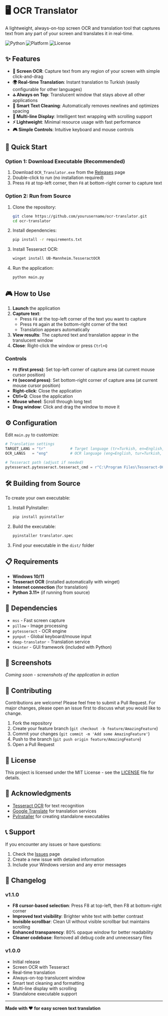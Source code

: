 # 🖥️ OCR Translator

A lightweight, always-on-top screen OCR and translation tool that captures text from any part of your screen and translates it in real-time.

![Python](https://img.shields.io/badge/python-3.11+-blue.svg)
![Platform](https://img.shields.io/badge/platform-Windows-lightgrey.svg)
![License](https://img.shields.io/badge/license-MIT-green.svg)

## ✨ Features

- **🎯 Screen OCR**: Capture text from any region of your screen with simple click-and-drag
- **🌍 Real-time Translation**: Instant translation to Turkish (easily configurable for other languages)
- **🔝 Always on Top**: Translucent window that stays above all other applications
- **🧹 Smart Text Cleaning**: Automatically removes newlines and optimizes spacing
- **📱 Multi-line Display**: Intelligent text wrapping with scrolling support
- **⚡ Lightweight**: Minimal resource usage with fast performance
- **🎮 Simple Controls**: Intuitive keyboard and mouse controls

## 🚀 Quick Start

### Option 1: Download Executable (Recommended)
1. Download `OCR_Translator.exe` from the [Releases](https://github.com/yourusername/ocr-translator/releases) page
2. Double-click to run (no installation required)
3. Press `F8` at top-left corner, then `F8` at bottom-right corner to capture text

### Option 2: Run from Source
1. Clone the repository:
   ```bash
   git clone https://github.com/yourusername/ocr-translator.git
   cd ocr-translator
   ```

2. Install dependencies:
   ```bash
   pip install -r requirements.txt
   ```

3. Install Tesseract OCR:
   ```bash
   winget install UB-Mannheim.TesseractOCR
   ```

4. Run the application:
   ```bash
   python main.py
   ```

## 🎮 How to Use

1. **Launch** the application
2. **Capture text**: 
   - Press `F8` at the top-left corner of the text you want to capture
   - Press `F8` again at the bottom-right corner of the text
   - Translation appears automatically
3. **View results**: The captured text and translation appear in the translucent window
4. **Close**: Right-click the window or press `Ctrl+Q`

### Controls
- **`F8` (first press)**: Set top-left corner of capture area (at current mouse cursor position)
- **`F8` (second press)**: Set bottom-right corner of capture area (at current mouse cursor position)
- **Right-click**: Close the application
- **Ctrl+Q**: Close the application
- **Mouse wheel**: Scroll through long text
- **Drag window**: Click and drag the window to move it

## ⚙️ Configuration

Edit `main.py` to customize:

```python
# Translation settings
TARGET_LANG = "tr"           # Target language (tr=Turkish, en=English, etc.)
OCR_LANGS   = "eng"          # OCR language (eng=English, tur=Turkish, etc.)

# Tesseract path (adjust if needed)
pytesseract.pytesseract.tesseract_cmd = r"C:\Program Files\Tesseract-OCR\tesseract.exe"
```

## 🛠️ Building from Source

To create your own executable:

1. Install PyInstaller:
   ```bash
   pip install pyinstaller
   ```

2. Build the executable:
   ```bash
   pyinstaller translator.spec
   ```

3. Find your executable in the `dist/` folder

## 📋 Requirements

- **Windows 10/11**
- **Tesseract OCR** (installed automatically with winget)
- **Internet connection** (for translation)
- **Python 3.11+** (if running from source)

## 🔧 Dependencies

- `mss` - Fast screen capture
- `pillow` - Image processing
- `pytesseract` - OCR engine
- `pynput` - Global keyboard/mouse input
- `deep-translator` - Translation service
- `tkinter` - GUI framework (included with Python)

## 🎨 Screenshots

*Coming soon - screenshots of the application in action*

## 🤝 Contributing

Contributions are welcome! Please feel free to submit a Pull Request. For major changes, please open an issue first to discuss what you would like to change.

1. Fork the repository
2. Create your feature branch (`git checkout -b feature/AmazingFeature`)
3. Commit your changes (`git commit -m 'Add some AmazingFeature'`)
4. Push to the branch (`git push origin feature/AmazingFeature`)
5. Open a Pull Request

## 📝 License

This project is licensed under the MIT License - see the [LICENSE](LICENSE) file for details.

## 🙏 Acknowledgments

- [Tesseract OCR](https://github.com/tesseract-ocr/tesseract) for text recognition
- [Google Translate](https://translate.google.com/) for translation services
- [PyInstaller](https://www.pyinstaller.org/) for creating standalone executables

## 📞 Support

If you encounter any issues or have questions:

1. Check the [Issues](https://github.com/yourusername/ocr-translator/issues) page
2. Create a new issue with detailed information
3. Include your Windows version and any error messages

## 🔄 Changelog

### v1.1.0
- **F8 cursor-based selection**: Press F8 at top-left, then F8 at bottom-right corner
- **Improved text visibility**: Brighter white text with better contrast
- **Invisible scrollbar**: Clean UI without visible scrollbar but maintains scrolling
- **Enhanced transparency**: 80% opaque window for better readability
- **Cleaner codebase**: Removed all debug code and unnecessary files

### v1.0.0
- Initial release
- Screen OCR with Tesseract
- Real-time translation
- Always-on-top translucent window
- Smart text cleaning and formatting
- Multi-line display with scrolling
- Standalone executable support

---

**Made with ❤️ for easy screen text translation**